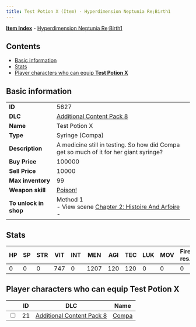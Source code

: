 ```yaml
---
title: Test Potion X (Item) - Hyperdimension Neptunia Re;Birth1
---
```


[**Item Index**](/neptunia/rb1/item/index.html) - [Hyperdimension Neptunia Re;Birth1](/neptunia/rb1)

## Contents

- [Basic information](#basic-information)
- [Stats](#stats)
- [Player characters who can equip **Test Potion X**](#player-characters-who-can-equip-test-potion-x)

## Basic information

|   |   |
| -- | -- |
| **ID** | 5627 |
| **DLC** | [Additional Content Pack 8](/neptunia/rb1/dlc/17-pack8.html) |
| **Name** | Test Potion X |
| **Type** | Syringe (Compa) |
| **Description** | A medicine still in testing. So how did Compa get so much of it for her giant syringe? |
| **Buy Price** | 100000 |
| **Sell Price** | 10000 |
| **Max inventory** | 99 |
| **Weapon skill** | [Poison!](/neptunia/rb1/skill/17-3102-poison.html) |
| **To unlock in shop** | Method 1<br />- View scene [Chapter 2: Histoire And Arfoire](/neptunia/rb1/scene/1-201-chapter-2-histoire-and-arfoire.html)<br />-  |


## Stats

| HP | SP | STR | VIT | INT | MEN | AGI | TEC | LUK | MOV | Fire res. | Ice res. | Wind res. | Lightning res. |
| -- | -- | --- | --- | --- | --- | --- | --- | --- | --- | --------- | -------- | --------- | -------------- |
| 0 | 0 | 0 | 747 | 0 | 1207 | 120 | 120 | 0 | 0 | 0 | 0 | 0 | 0 |


## Player characters who can equip **Test Potion X**

|    | ID | DLC | Name |
| -- | -- | --- | ---- |
| <input type="checkbox" id="rb1-player-17-21" class="trackbox" /> | 21 | [Additional Content Pack 8](/neptunia/rb1/dlc/17-pack8.html) | [Compa](/neptunia/rb1/player/17-21-compa.html) |
